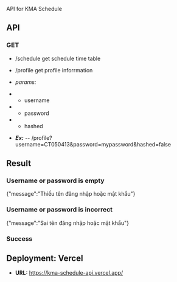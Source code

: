 API for KMA Schedule
## API

### GET
- /schedule   get schedule time table
- /profile    get profile inforrmation
  
- *params:*
- - username
- - password
- - hashed
- ***Ex:***
-- /profile?username=CT050413&password=mypassword&hashed=false
  
## Result
  
### Username or password is empty
  
{"message":"Thiếu tên đăng nhập hoặc mật khẩu"}
  
### Username or password is incorrect
  
{"message":"Sai tên đăng nhập hoặc mật khẩu"}
  
### Success

## Deployment: Vercel

- **URL:** https://kma-schedule-api.vercel.app/
